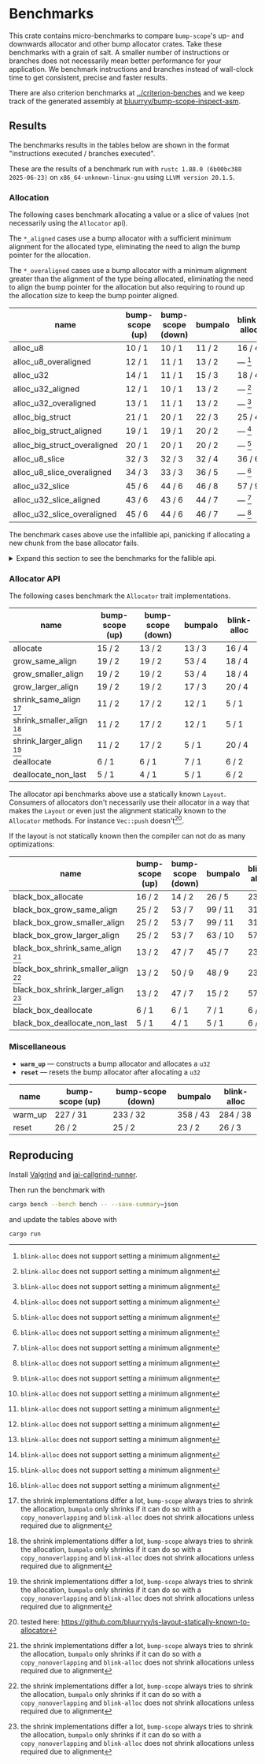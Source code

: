 # Benchmarks

This crate contains micro-benchmarks to compare `bump-scope`'s up- and downwards allocator and other bump allocator crates. Take these benchmarks with a grain of salt. A smaller number of instructions or branches does not necessarily mean better performance for your application. We benchmark instructions and branches instead of wall-clock time to get consistent, precise and faster results.

There are also criterion benchmarks at [../criterion-benches](../criterion-benches) and we keep track of the generated assembly at [bluurryy/bump-scope-inspect-asm](https://github.com/bluurryy/bump-scope-inspect-asm).

## Results

The benchmarks results in the tables below are shown in the format "instructions executed / branches executed".

These are the results of a benchmark run with <!-- version start -->`rustc 1.88.0 (6b00bc388 2025-06-23)` on `x86_64-unknown-linux-gnu` using `LLVM version 20.1.5`<!-- version end -->.

### Allocation

The following cases benchmark allocating a value or a slice of values (not necessarily using the `Allocator` api).

The `*_aligned` cases use a bump allocator with a sufficient minimum alignment for the allocated type, eliminating the need to align the bump pointer for the allocation.

The `*_overaligned` cases use a bump allocator with a minimum alignment greater than the alignment of the type being allocated, eliminating the need to align the bump pointer for the allocation but also requiring to round up the allocation size to keep the bump pointer aligned.

<!-- alloc table start -->

| name                         | bump-scope (up) | bump-scope (down) | bumpalo | blink-alloc |
|------------------------------|-----------------|-------------------|---------|-------------|
| alloc_u8                     | 10 / 1          | 10 / 1            | 11 / 2  | 16 / 4      |
| alloc_u8_overaligned         | 12 / 1          | 11 / 1            | 13 / 2  | — [^1]      |
| alloc_u32                    | 14 / 1          | 11 / 1            | 15 / 3  | 18 / 4      |
| alloc_u32_aligned            | 12 / 1          | 10 / 1            | 13 / 2  | — [^1]      |
| alloc_u32_overaligned        | 13 / 1          | 11 / 1            | 13 / 2  | — [^1]      |
| alloc_big_struct             | 21 / 1          | 20 / 1            | 22 / 3  | 25 / 4      |
| alloc_big_struct_aligned     | 19 / 1          | 19 / 1            | 20 / 2  | — [^1]      |
| alloc_big_struct_overaligned | 20 / 1          | 20 / 1            | 20 / 2  | — [^1]      |
| alloc_u8_slice               | 32 / 3          | 32 / 3            | 32 / 4  | 36 / 6      |
| alloc_u8_slice_overaligned   | 34 / 3          | 33 / 3            | 36 / 5  | — [^1]      |
| alloc_u32_slice              | 45 / 6          | 44 / 6            | 46 / 8  | 57 / 9      |
| alloc_u32_slice_aligned      | 43 / 6          | 43 / 6            | 44 / 7  | — [^1]      |
| alloc_u32_slice_overaligned  | 45 / 6          | 44 / 6            | 46 / 7  | — [^1]      |

<!-- alloc table end -->

The benchmark cases above use the infallible api, panicking if allocating a new chunk from the base allocator fails.

<details>
<summary>Expand this section to see the benchmarks for the fallible api.</summary>

<!-- try alloc table start -->

| name                             | bump-scope (up) | bump-scope (down) | bumpalo | blink-alloc |
|----------------------------------|-----------------|-------------------|---------|-------------|
| try_alloc_u8                     | 10 / 1          | 10 / 1            | 11 / 2  | 16 / 4      |
| try_alloc_u8_overaligned         | 12 / 1          | 11 / 1            | 13 / 2  | — [^1]      |
| try_alloc_u32                    | 14 / 1          | 11 / 1            | 15 / 3  | 18 / 4      |
| try_alloc_u32_aligned            | 12 / 1          | 10 / 1            | 13 / 2  | — [^1]      |
| try_alloc_u32_overaligned        | 13 / 1          | 11 / 1            | 13 / 2  | — [^1]      |
| try_alloc_big_struct             | 21 / 1          | 20 / 1            | 22 / 3  | 25 / 4      |
| try_alloc_big_struct_aligned     | 19 / 1          | 19 / 1            | 20 / 2  | — [^1]      |
| try_alloc_big_struct_overaligned | 20 / 1          | 20 / 1            | 20 / 2  | — [^1]      |
| try_alloc_u8_slice               | 32 / 3          | 33 / 4            | 33 / 4  | 36 / 6      |
| try_alloc_u8_slice_overaligned   | 34 / 3          | 34 / 4            | 37 / 5  | — [^1]      |
| try_alloc_u32_slice              | 47 / 7          | 45 / 7            | 46 / 8  | 53 / 9      |
| try_alloc_u32_slice_aligned      | 43 / 6          | 44 / 7            | 44 / 7  | — [^1]      |
| try_alloc_u32_slice_overaligned  | 45 / 6          | 45 / 7            | 46 / 7  | — [^1]      |

<!-- try alloc table end -->

</details>

### Allocator API

The following cases benchmark the `Allocator` trait implementations. 

<!-- allocator_api table start -->

| name                      | bump-scope (up) | bump-scope (down) | bumpalo | blink-alloc |
|---------------------------|-----------------|-------------------|---------|-------------|
| allocate                  | 15 / 2          | 13 / 2            | 13 / 3  | 16 / 4      |
| grow_same_align           | 19 / 2          | 19 / 2            | 53 / 4  | 18 / 4      |
| grow_smaller_align        | 19 / 2          | 19 / 2            | 53 / 4  | 18 / 4      |
| grow_larger_align         | 19 / 2          | 19 / 2            | 17 / 3  | 20 / 4      |
| shrink_same_align [^2]    | 11 / 2          | 17 / 2            | 12 / 1  | 5 / 1       |
| shrink_smaller_align [^2] | 11 / 2          | 17 / 2            | 12 / 1  | 5 / 1       |
| shrink_larger_align [^2]  | 11 / 2          | 17 / 2            | 5 / 1   | 20 / 4      |
| deallocate                | 6 / 1           | 6 / 1             | 7 / 1   | 6 / 2       |
| deallocate_non_last       | 5 / 1           | 4 / 1             | 5 / 1   | 6 / 2       |

<!-- allocator_api table end -->

The allocator api benchmarks above use a statically known `Layout`. Consumers of allocators don't necessarily use their allocator in a way that makes the `Layout` or even just the alignment statically known to the `Allocator` methods. For instance `Vec::push` doesn't[^3].

If the layout is not statically known then the compiler can not do as many optimizations:

<!-- black_box_allocator_api table start -->

| name                                | bump-scope (up) | bump-scope (down) | bumpalo | blink-alloc |
|-------------------------------------|-----------------|-------------------|---------|-------------|
| black_box_allocate                  | 16 / 2          | 14 / 2            | 26 / 5  | 23 / 4      |
| black_box_grow_same_align           | 25 / 2          | 53 / 7            | 99 / 11 | 31 / 6      |
| black_box_grow_smaller_align        | 25 / 2          | 53 / 7            | 99 / 11 | 31 / 6      |
| black_box_grow_larger_align         | 25 / 2          | 53 / 7            | 63 / 10 | 57 / 9      |
| black_box_shrink_same_align [^2]    | 13 / 2          | 47 / 7            | 45 / 7  | 23 / 3      |
| black_box_shrink_smaller_align [^2] | 13 / 2          | 50 / 9            | 48 / 9  | 23 / 3      |
| black_box_shrink_larger_align [^2]  | 13 / 2          | 47 / 7            | 15 / 2  | 57 / 9      |
| black_box_deallocate                | 6 / 1           | 6 / 1             | 7 / 1   | 6 / 2       |
| black_box_deallocate_non_last       | 5 / 1           | 4 / 1             | 5 / 1   | 6 / 2       |

<!-- black_box_allocator_api table end -->

### Miscellaneous

- **`warm_up`** —  constructs a bump allocator and allocates a `u32`
- **`reset`** —  resets the bump allocator after allocating a `u32`

<!-- misc table start -->

| name    | bump-scope (up) | bump-scope (down) | bumpalo  | blink-alloc |
|---------|-----------------|-------------------|----------|-------------|
| warm_up | 227 / 31        | 233 / 32          | 358 / 43 | 284 / 38    |
| reset   | 26 / 2          | 25 / 2            | 23 / 2   | 26 / 3      |

<!-- misc table end -->

[^1]: `blink-alloc` does not support setting a minimum alignment
[^2]: the shrink implementations differ a lot, `bump-scope` always tries to shrink the allocation, `bumpalo` only shrinks if it can do so with a `copy_nonoverlapping` and `blink-alloc` does not shrink allocations unless required due to alignment
[^3]: tested here: <https://github.com/bluurryy/is-layout-statically-known-to-allocator>

## Reproducing

Install [Valgrind] and [iai-callgrind-runner].

Then run the benchmark with
```bash
cargo bench --bench bench -- --save-summary=json
```
and update the tables above with
```bash
cargo run
```

[Valgrind]: https://iai-callgrind.github.io/iai-callgrind/latest/html/installation/prerequisites.html
[iai-callgrind-runner]: https://iai-callgrind.github.io/iai-callgrind/latest/html/installation/iai_callgrind.html